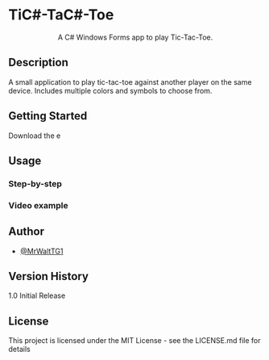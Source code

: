 # TiC#-TaC#-Toe

<p align="center">A C# Windows Forms app to play Tic-Tac-Toe.</p>

## Description

A small application to play tic-tac-toe against another player on the same device. Includes multiple colors and symbols to choose from.


## Getting Started

Download the e

## Usage

### Step-by-step

### Video example


## Author

- <a href="https://github.com/MrWaltTG1">@MrWaltTG1</a>

## Version History

1.0
Initial Release

## License

This project is licensed under the MIT License - see the LICENSE.md file for details
